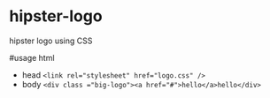 # hipster-logo
hipster logo using CSS

#usage
html
- head
`<link rel="stylesheet" href="logo.css" />`
- body
`<div class ="big-logo"><a href="#">hello</a>hello</div>`

